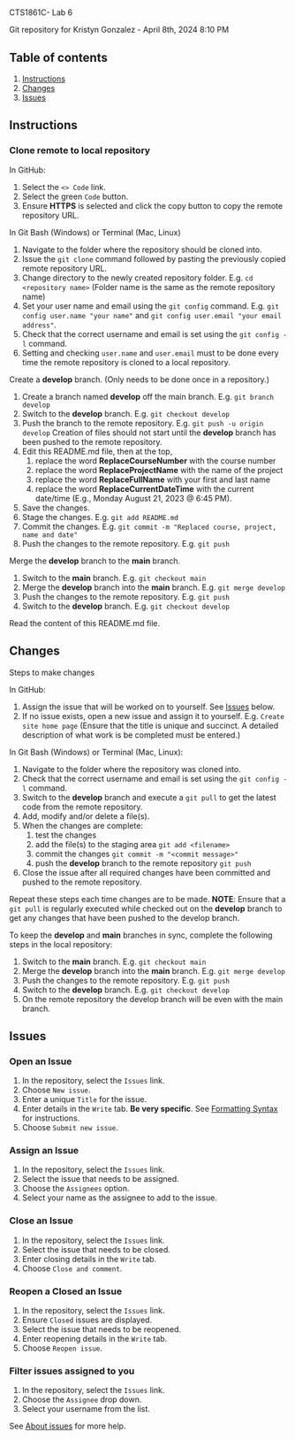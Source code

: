 # 
CTS1861C- Lab 6

Git repository for Kristyn Gonzalez - April 8th, 2024 8:10 PM

## Table of contents

1. [Instructions](#Instructions)
1. [Changes](#Changes)
1. [Issues](#Issues)

## Instructions

### Clone remote to local repository

In GitHub:

1. Select the `<> Code` link.
1. Select the green `Code` button.
1. Ensure **HTTPS** is selected and click the copy button to copy the remote repository URL.

In Git Bash (Windows) or Terminal (Mac, Linux)

1. Navigate to the folder where the repository should be cloned into.
1. Issue the `git clone` command followed by pasting the previously copied remote repository URL.
1. Change directory to the newly created repository folder. E.g. `cd <repository name>` (Folder name is the same as the remote repository name)
1. Set your user name and email using the `git config` command. E.g. `git config user.name "your name"` and `git config user.email "your email address"`.
1. Check that the correct username and email is set using the `git config -l` command.
1. Setting and checking `user.name` and `user.email` must to be done every time the remote repository is cloned to a local repository.

Create a **develop** branch. (Only needs to be done once in a repository.)

1. Create a branch named **develop** off the main branch. E.g. `git branch develop`
1. Switch to the **develop** branch. E.g. `git checkout develop`
1. Push the branch to the remote repository. E.g. `git push -u origin develop` Creation of files should not start until the **develop** branch has been pushed to the remote repository.
1. Edit this README.md file, then at the top,
    1. replace the word **ReplaceCourseNumber** with the course number
    1. replace the word **ReplaceProjectName** with the name of the project
    1. replace the word **ReplaceFullName** with your first and last name
    1. replace the word **ReplaceCurrentDateTime** with the current date/time (E.g., Monday August 21, 2023 @ 6:45 PM).
1. Save the changes.
1. Stage the changes. E.g. `git add README.md`
1. Commit the changes. E.g. `git commit -m "Replaced course, project, name and date"`
1. Push the changes to the remote repository. E.g. `git push`

Merge the **develop** branch to the **main** branch.

1. Switch to the **main** branch. E.g. `git checkout main`
1. Merge the **develop** branch into the **main** branch. E.g. `git merge develop`
1. Push the changes to the remote repository. E.g. `git push`
1. Switch to the **develop** branch. E.g. `git checkout develop`

Read the content of this README.md file.

## Changes

Steps to make changes

In GitHub:

1. Assign the issue that will be worked on to yourself. See [Issues](#Issues) below.
1. If no issue exists, open a new issue and assign it to yourself. E.g. `Create site home page` (Ensure that the title is unique and succinct. A detailed description of what work is be completed must be entered.)

In Git Bash (Windows) or Terminal (Mac, Linux):

1. Navigate to the folder where the repository was cloned into.
1. Check that the correct username and email is set using the `git config -l` command.
1. Switch to the **develop** branch and execute a `git pull` to get the latest code from the remote repository.
1. Add, modify and/or delete a file(s).
1. When the changes are complete:
    1. test the changes
    1. add the file(s) to the staging area `git add <filename>`
    1. commit the changes `git commit -m "<commit message>"`
    1. push the **develop** branch to the remote repository `git push`
1. Close the issue after all required changes have been committed and pushed to the remote repository.

Repeat these steps each time changes are to be made. **NOTE**: Ensure that a `git pull` is regularly executed while checked out on the **develop** branch to get any changes that have been pushed to the develop branch.

To keep the **develop** and **main** branches in sync, complete the following steps in the local repository:

1. Switch to the **main** branch. E.g. `git checkout main`
1. Merge the **develop** branch into the **main** branch. E.g. `git merge develop`
1. Push the changes to the remote repository. E.g. `git push`
1. Switch to the **develop** branch. E.g. `git checkout develop`
1. On the remote repository the develop branch will be even with the main branch.

## Issues

### Open an Issue

1. In the repository, select the `Issues` link.
1. Choose `New issue`.
1. Enter a unique `Title` for the issue.
1. Enter details in the `Write` tab. **Be very specific**. See [Formatting Syntax](https://docs.github.com/en/get-started/writing-on-github/getting-started-with-writing-and-formatting-on-github/basic-writing-and-formatting-syntax) for instructions.
1. Choose `Submit new issue`.

### Assign an Issue

1. In the repository, select the `Issues` link.
1. Select the issue that needs to be assigned.
1. Choose the `Assignees` option.
1. Select your name as the assignee to add to the issue.

### Close an Issue

1. In the repository, select the `Issues` link.
1. Select the issue that needs to be closed.
1. Enter closing details in the `Write` tab.
1. Choose `Close and comment`.

### Reopen a Closed an Issue

1. In the repository, select the `Issues` link.
1. Ensure `Closed` issues are displayed.
1. Select the issue that needs to be reopened.
1. Enter reopening details in the `Write` tab.
1. Choose `Reopen issue`.

### Filter issues assigned to you

1. In the repository, select the `Issues` link.
1. Choose the `Assignee` drop down.
1. Select your username from the list.

See [About issues](https://docs.github.com/en/issues/tracking-your-work-with-issues/about-issues) for more help.
